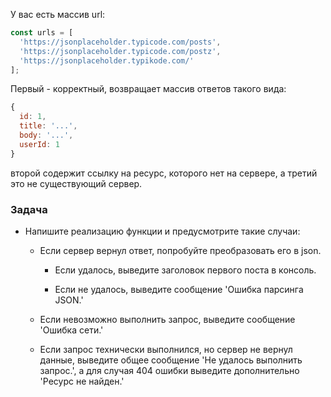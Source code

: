 У вас есть массив url:

```javascript
const urls = [
  'https://jsonplaceholder.typicode.com/posts',
  'https://jsonplaceholder.typicode.com/postz',
  'https://jsonplaceholder.typikode.com/'
];
```

Первый - корректный, возвращает массив ответов такого вида:

```javascript
{
  id: 1,
  title: '...',
  body: '...',
  userId: 1
}
```

второй содержит ссылку на ресурс, которого нет на сервере, а третий это не существующий сервер.

### Задача

- Напишите реализацию функции и предусмотрите такие случаи:
  
  - Если сервер вернул ответ, попробуйте преобразовать его в json.
    
    - Если удалось, выведите заголовок первого поста в консоль.
    
    - Если не удалось, выведите сообщение 'Ошибка парсинга JSON.'
  
  - Если невозможно выполнить запрос, выведите сообщение 'Ошибка сети.'
  
  - Если запрос технически выполнился, но сервер не вернул данные, выведите общее сообщение 'Не удалось выполнить запрос.', а для случая 404 ошибки выведите дополнительно 'Ресурс не найден.'